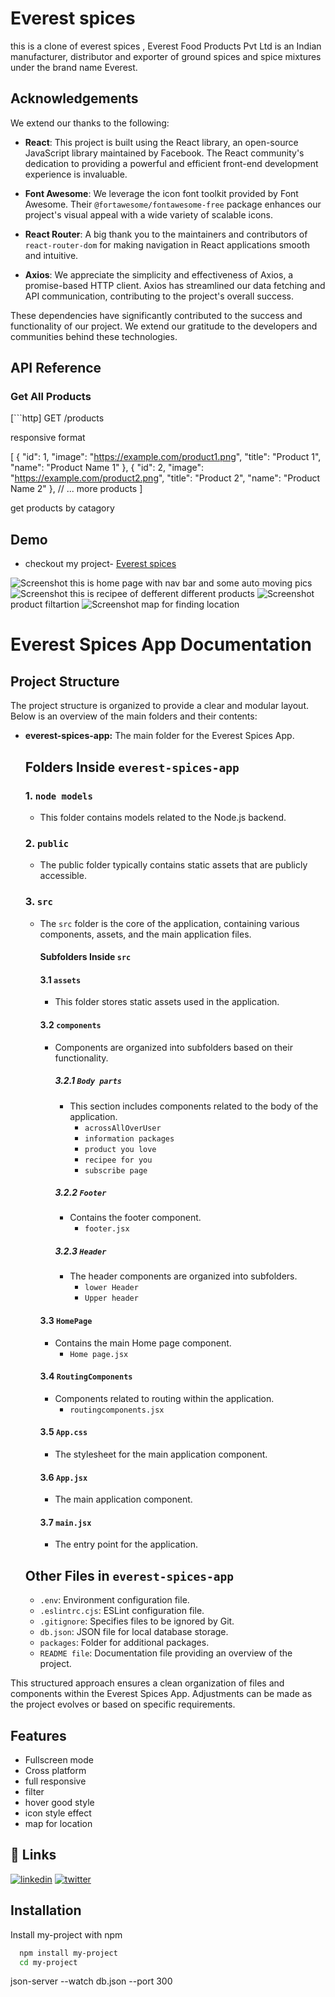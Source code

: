 
# Everest spices

this is a clone of everest spices , Everest Food Products Pvt Ltd is an Indian manufacturer, distributor and exporter of ground spices and spice mixtures under the brand name Everest.



## Acknowledgements
We extend our thanks to the following:

- **React**: This project is built using the React library, an open-source JavaScript library maintained by Facebook. The React community's dedication to providing a powerful and efficient front-end development experience is invaluable.

- **Font Awesome**: We leverage the icon font toolkit provided by Font Awesome. Their `@fortawesome/fontawesome-free` package enhances our project's visual appeal with a wide variety of scalable icons.

- **React Router**: A big thank you to the maintainers and contributors of `react-router-dom` for making navigation in React applications smooth and intuitive.

- **Axios**: We appreciate the simplicity and effectiveness of Axios, a promise-based HTTP client. Axios has streamlined our data fetching and API communication, contributing to the project's overall success.

These dependencies have significantly contributed to the success and functionality of our project. We extend our gratitude to the developers and communities behind these technologies.


## API Reference

### Get All Products
[```http]
GET /products


responsive format 

[
  {
    "id": 1,
    "image": "https://example.com/product1.png",
    "title": "Product 1",
    "name": "Product Name 1"
  },
  {
    "id": 2,
    "image": "https://example.com/product2.png",
    "title": "Product 2",
    "name": "Product Name 2"
  },
  // ... more products
]

get products by catagory

## Demo
- checkout my project-
[Everest spices](https://6560c102c12a4634d3b45027--stalwart-snickerdoodle-64adf9.netlify.app/)

![Screenshot](./images/ev1.png)
this is home page with nav bar and some auto moving pics
![Screenshot](./images/ev2.png)
this is recipee of defferent different products
![Screenshot](./images/ev3.png)
product filtartion 
![Screenshot](./images/ev4.png)
map for finding location

# Everest Spices App Documentation

## Project Structure

The project structure is organized to provide a clear and modular layout. Below is an overview of the main folders and their contents:

- **everest-spices-app:** The main folder for the Everest Spices App.

  ## Folders Inside `everest-spices-app`

  ### 1. `node models`
  - This folder contains models related to the Node.js backend.

  ### 2. `public`
  - The public folder typically contains static assets that are publicly accessible.

  ### 3. `src`
  - The `src` folder is the core of the application, containing various components, assets, and the main application files.

    #### Subfolders Inside `src`

    #### 3.1 `assets`
    - This folder stores static assets used in the application.

    #### 3.2 `components`
    - Components are organized into subfolders based on their functionality.

      ##### 3.2.1 `Body parts`
      - This section includes components related to the body of the application.
        - `acrossAllOverUser`
        - `information packages`
        - `product you love`
        - `recipee for you`
        - `subscribe page`

      ##### 3.2.2 `Footer`
      - Contains the footer component.
        - `footer.jsx`

      ##### 3.2.3 `Header`
      - The header components are organized into subfolders.
        - `lower Header`
        - `Upper header`

    #### 3.3 `HomePage`
    - Contains the main Home page component.
      - `Home page.jsx`

    #### 3.4 `RoutingComponents`
    - Components related to routing within the application.
      - `routingcomponents.jsx`

    #### 3.5 `App.css`
    - The stylesheet for the main application component.

    #### 3.6 `App.jsx`
    - The main application component.

    #### 3.7 `main.jsx`
    - The entry point for the application.

  ## Other Files in `everest-spices-app`

  - `.env`: Environment configuration file.
  - `.eslintrc.cjs`: ESLint configuration file.
  - `.gitignore`: Specifies files to be ignored by Git.
  - `db.json`: JSON file for local database storage.
  - `packages`: Folder for additional packages.
  - `README file`: Documentation file providing an overview of the project.

This structured approach ensures a clean organization of files and components within the Everest Spices App. Adjustments can be made as the project evolves or based on specific requirements.





## Features


- Fullscreen mode
- Cross platform
- full responsive
- filter 
- hover good style 
- icon style effect
- map for location

## 🔗 Links

[![linkedin](https://img.shields.io/badge/linkedin-0A66C2?style=for-the-badge&logo=linkedin&logoColor=white)](https://www.linkedin.com/in/harshit-sharma-552038236/)
[![twitter](https://img.shields.io/badge/twitter-1DA1F2?style=for-the-badge&logo=twitter&logoColor=white)](https://twitter.com/sharmaharshit26)


## Installation

Install my-project with npm

```bash
  npm install my-project
  cd my-project
```
json-server --watch db.json  --port 300